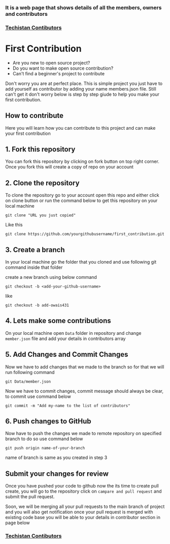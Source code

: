### It is a web page that shows details of all the members, owners and contributors 
### [Techistan Contibutors]('https://techistan-contributors.herokuapp.com/')

# First Contribution
- Are you new to open source project?
- Do you want to make open source contribution?
- Can't find a beginner's project to contribute

Don't worry you are at perfect place. This is simple project you just have to add yourself as contributor by adding your name members.json file. Still can't get it don't worry below is step by step giude to help you make your first contribution.

## How to contribute
Here you will learn how you can contribute to this project and can make your first contribution

## 1. Fork this repository

You can fork this repository by clicking on fork button on top right corner. Once you fork this will create a copy of repo on your account 

## 2. Clone the repository

To clone the repository go to your account open this repo and either click on clone button or run the command below to get this repository on your local machine


```
git clone "URL you just copied"
```

Like this 
```
git clone https://github.com/yourgithubusername/first_contribution.git
```

## 3. Create a branch

In your local machine go the folder that you cloned and use following git command inside that folder

create a new branch using below command

```
git checkout -b <add-your-github-username>
```

like

```
git checkout -b add-owais431
```

## 4. Lets make some contributions

On your local machine open `Data` folder in repository and change `member.json` file and add your details in contributors array 
## 5. Add Changes and Commit Changes

Now we have to add changes that we made to the branch so for that we will run following command

```
git Data/member.json
```

Now we have to commit changes, commit message should always be clear, to commit use command below

```
git commit -m "Add my-name to the list of contributors"
```


## 6. Push changes to GitHub

Now have to push the changes we made to remote repository on specified branch to do so use command below
```
git push origin name-of-your-branch
```
name of branch is same as you created in step 3

## Submit your changes for review
Once you have pushed your code to github now the its time to create pull create, you will go to the repository click on `campare and pull request` and submit the pull request.

Soon, we will be merging all your pull requests to the main branch of project and you will also get notification once your pull request is merged with existing code base you will be able to your details in contributor section in page below

### [Techistan Contibutors]('https://techistan-contributors.herokuapp.com/')
